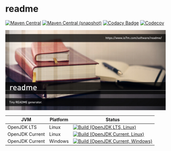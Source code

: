 readme
===

[![Maven Central](https://img.shields.io/maven-central/v/com.io7m.readme/com.io7m.readme.svg?style=flat-square)](http://search.maven.org/#search%7Cga%7C1%7Cg%3A%22com.io7m.readme%22)
[![Maven Central (snapshot)](https://img.shields.io/nexus/s/https/oss.sonatype.org/com.io7m.readme/com.io7m.readme.svg?style=flat-square)](https://oss.sonatype.org/content/repositories/snapshots/com/io7m/readme/)
[![Codacy Badge](https://img.shields.io/codacy/grade/6589f45ce9894044b13940a85aaf555c.svg?style=flat-square)](https://www.codacy.com/app/github_79/readme?utm_source=github.com&amp;utm_medium=referral&amp;utm_content=io7m/readme&amp;utm_campaign=Badge_Grade)
[![Codecov](https://img.shields.io/codecov/c/github/io7m/readme.svg?style=flat-square)](https://codecov.io/gh/io7m/readme)

![readme](./src/site/resources/readme.jpg?raw=true)

| JVM             | Platform | Status |
|-----------------|----------|--------|
| OpenJDK LTS     | Linux    | [![Build (OpenJDK LTS, Linux)](https://img.shields.io/github/workflow/status/io7m/readme/main-openjdk_lts-linux)](https://github.com/io7m/readme/actions?query=workflow%3Amain-openjdk_lts-linux) |
| OpenJDK Current | Linux    | [![Build (OpenJDK Current, Linux)](https://img.shields.io/github/workflow/status/io7m/readme/main-openjdk_current-linux)](https://github.com/io7m/readme/actions?query=workflow%3Amain-openjdk_current-linux)
| OpenJDK Current | Windows  | [![Build (OpenJDK Current, Windows)](https://img.shields.io/github/workflow/status/io7m/readme/main-openjdk_current-windows)](https://github.com/io7m/readme/actions?query=workflow%3Amain-openjdk_current-windows)


